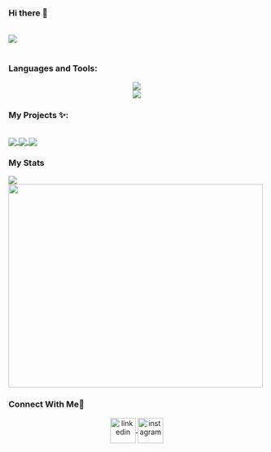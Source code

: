 ### Hi there 👋
<br>
<picture >
    <img src="https://github.com/ChrisEddo/ChrisEddo/blob/output/github-contribution-grid-snake.svg">
</picture>
<br>

<br>
<h3 align="left">Languages and Tools:</h3>
<p align="center">
    <a href="https://skillicons.dev">
        <img src="https://skillicons.dev/icons?i=js,html,css,java,git,github,r,py" />
    </a>
    <br>
    <a href="https://skillicons.dev">
        <img src="https://skillicons.dev/icons?i=eclipse,figma,mysql,matlab,vscode,autocad,discord" />
    </a>
</p>

### My Projects ✨:
<br>
<a href="https://github.com/ChrisEddo/achallenge1">
    <img align="center" src="https://github-readme-stats.vercel.app/api/pin/?username=ChrisEddo&repo=achallenge1&theme=tokyonight" />
</a>
<a href="https://github.com/ChrisEddo/challenge2">
    <img align="center" src="https://github-readme-stats.vercel.app/api/pin/?username=ChrisEddo&repo=achallenge2&theme=tokyonight" />
</a>
<a href="https://github.com/ChrisEddo/zicatela">
    <img align="center" src="https://github-readme-stats.vercel.app/api/pin/?username=ChrisEddo&repo=achallenge2&theme=tokyonight" />
</a>
<h3 align="left">My Stats</h3>

<picture>
    <source
        srcset="https://github-readme-stats.vercel.app/api?username=ChrisEddo&show_icons=true&theme=radical"
        media="(prefers-color-scheme: dark)"
    />
    <source
        srcset="https://github-readme-stats.vercel.app/api?username=ChrisEddo&show_icons=true"
        media="(prefers-color-scheme: light), (prefers-color-scheme: no-preference)"
    />
    <img src="https://github-readme-stats.vercel.app/api?username=ChrisEddo&show_icons=true" />
</picture>
<br>
<picture >
    <img src="https://wakatime.com/share/@a0c8f56b-8138-4e50-bdc9-344cba7ddeb8/fd062bb4-a954-4f57-9115-91566bde8fef.svg" height="400" width="500" align="center">
</picture>

<h3 align="left">Connect With Me🤝</h3>
<p align="center">
    <a href="https://www.linkedin.com/in/ing-geo-christian/" target="blank">
        <img align="center" src="https://user-images.githubusercontent.com/88904952/234979284-68c11d7f-1acc-4f0c-ac78-044e1037d7b0.png" alt="linkedin" height="50" width="50" />
    </a>
    <a href="https://www.instagram.com/chriseddo1/" target="blank">
        <img align="center" src="https://user-images.githubusercontent.com/88904952/234981169-2dd1e58f-4b7e-468c-8213-034ba62156c3.png" alt="instagram" height="50" width="50" />
    </a>
    </p>
